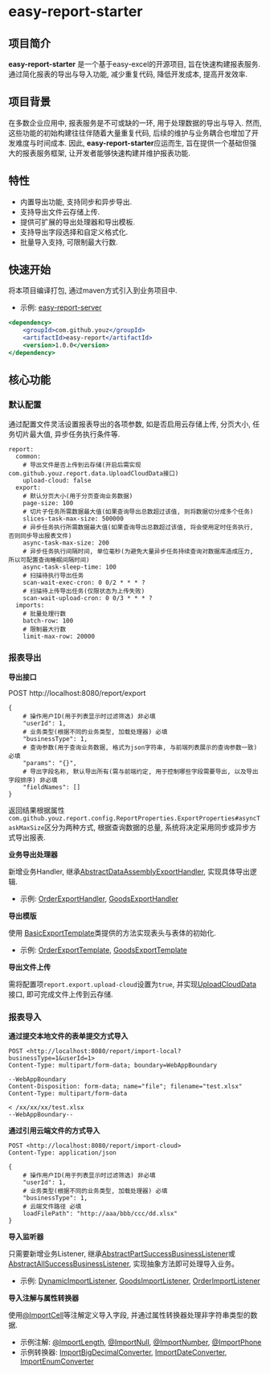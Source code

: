# easy-report-starter

## 项目简介

**easy-report-starter** 是一个基于easy-excel的开源项目, 旨在快速构建报表服务. 通过简化报表的导出与导入功能, 减少重复代码, 降低开发成本, 提高开发效率.

## 项目背景

在多数企业应用中, 报表服务是不可或缺的一环, 用于处理数据的导出与导入. 然而, 这些功能的初始构建往往伴随着大量重复代码, 后续的维护与业务耦合也增加了开发难度与时间成本. 因此, **easy-report-starter**应运而生, 旨在提供一个基础但强大的报表服务框架, 让开发者能够快速构建并维护报表功能.

## 特性

- 内置导出功能, 支持同步和异步导出.
- 支持导出文件云存储上传.
- 提供可扩展的导出处理器和导出模板.
- 支持导出字段选择和自定义格式化.
- 批量导入支持, 可限制最大行数.

## 快速开始

将本项目编译打包, 通过maven方式引入到业务项目中.

- 示例: [easy-report-server](https://github.com/youz88/easy-report-server)

```jsx
<dependency>
    <groupId>com.github.youz</groupId>
    <artifactId>easy-report</artifactId>
    <version>1.0.0</version>
</dependency>
```

## 核心功能

### 默认配置

通过配置文件灵活设置报表导出的各项参数, 如是否启用云存储上传, 分页大小, 任务切片最大值, 异步任务执行条件等.

```docker
report:
  common:
    # 导出文件是否上传到云存储(开启后需实现com.github.youz.report.data.UploadCloudData接口)
    upload-cloud: false
  export:
    # 默认分页大小(用于分页查询业务数据)
    page-size: 100
    # 切片子任务所需数据最大值(如果查询导出总数超过该值, 则将数据切分成多个任务)
    slices-task-max-size: 500000
    # 异步任务执行所需数据最大值(如果查询导出总数超过该值, 将会使用定时任务执行, 否则同步导出报表文件)
    async-task-max-size: 200
    # 异步任务执行间隔时间, 单位毫秒(为避免大量异步任务持续查询对数据库造成压力, 所以可配置查询睡眠间隔时间)
    async-task-sleep-time: 100
    # 扫描待执行导出任务
    scan-wait-exec-cron: 0 0/2 * * * ?
    # 扫描待上传导出任务(仅限状态为上传失败)
    scan-wait-upload-cron: 0 0/3 * * * ?
  imports:
    # 批量处理行数
    batch-row: 100
    # 限制最大行数
    limit-max-row: 20000
```

### 报表导出

**导出接口**

POST http://localhost:8080/report/export

```
{
    # 操作用户ID(用于列表显示时过滤筛选) 非必填
    "userId": 1,
    # 业务类型(根据不同的业务类型, 加载处理器) 必填
    "businessType": 1,
    # 查询参数(用于查询业务数据, 格式为json字符串, 与前端列表展示的查询参数一致) 必填
    "params": "{}",
    # 导出字段名称, 默认导出所有(需与前端约定, 用于控制哪些字段需要导出, 以及导出字段排序) 非必填
    "fieldNames": []
}
```

返回结果根据属性`com.github.youz.report.config.ReportProperties.ExportProperties#asyncTaskMaxSize`区分为两种方式, 根据查询数据的总量, 系统将决定采用同步或异步方式导出报表.

**业务导出处理器**

新增业务Handler, 继承[AbstractDataAssemblyExportHandler](https://github.com/youz88/easy-report/blob/main/src/main/java/com/github/youz/report/export/handler/AbstractDataAssemblyExportHandler.java), 实现具体导出逻辑.

- 示例: [OrderExportHandler](https://github.com/youz88/easy-report-server/blob/main/src/main/java/com/github/youz/server/business/export/order/OrderExportHandler.java), [GoodsExportHandler](https://github.com/youz88/easy-report-server/blob/main/src/main/java/com/github/youz/server/business/export/goods/GoodsExportHandler.java)

**导出模版**

使用 [BasicExportTemplate](https://github.com/youz88/easy-report-starter/blob/main/src/main/java/com/github/youz/report/export/bo/BasicExportTemplate.java)类提供的方法实现表头与表体的初始化.

- 示例: [OrderExportTemplate](https://github.com/youz88/easy-report-server/blob/main/src/main/java/com/github/youz/server/business/export/order/OrderExportTemplate.java), [GoodsExportTemplate](https://github.com/youz88/easy-report-server/blob/main/src/main/java/com/github/youz/server/business/export/goods/GoodsExportTemplate.java)

**导出文件上传**

需将配置项`report.export.upload-cloud`设置为`true`, 并实现[UploadCloudData](https://github.com/youz88/easy-report/blob/main/src/main/java/com/github/youz/report/data/UploadCloudData.java)接口, 即可完成文件上传到云存储.

### 报表导入

**通过提交本地文件的表单提交方式导入**

```
POST <http://localhost:8080/report/import-local?businessType=1&userId=1>
Content-Type: multipart/form-data; boundary=WebAppBoundary

--WebAppBoundary
Content-Disposition: form-data; name="file"; filename="test.xlsx"
Content-Type: multipart/form-data

< /xx/xx/xx/test.xlsx
--WebAppBoundary--
```

**通过引用云端文件的方式导入**

```
POST <http://localhost:8080/report/import-cloud>
Content-Type: application/json

{
    # 操作用户ID(用于列表显示时过滤筛选) 非必填
    "userId": 1,
    # 业务类型(根据不同的业务类型, 加载处理器) 必填
    "businessType": 1,
    # 云端文件路径 必填
    loadFilePath": "http://aaa/bbb/ccc/dd.xlsx"
}
```

**导入监听器**

只需要新增业务Listener, 继承[AbstractPartSuccessBusinessListener](https://github.com/youz88/easy-report/blob/main/src/main/java/com/github/youz/report/imports/listener/AbstractPartSuccessBusinessListener.java)或[AbstractAllSuccessBusinessListener](https://github.com/youz88/easy-report/blob/main/src/main/java/com/github/youz/report/imports/listener/AbstractAllSuccessBusinessListener.java), 实现抽象方法即可处理导入业务。

- 示例: [DynamicImportListener](https://github.com/youz88/easy-report-server/blob/main/src/main/java/com/github/youz/server/business/imports/dynamic/DynamicImportListener.java), [GoodsImportListener](https://github.com/youz88/easy-report-server/blob/main/src/main/java/com/github/youz/server/business/imports/goods/GoodsImportListener.java), [OrderImportListener](https://github.com/youz88/easy-report-server/blob/main/src/main/java/com/github/youz/server/business/imports/order/OrderImportListener.java)

**导入注解与属性转换器**

使用[@ImportCell](https://github.com/youz88/easy-report-starter/blob/main/src/main/java/com/github/youz/report/annotation/ImportCell.java)等注解定义导入字段, 并通过属性转换器处理非字符串类型的数据.

- 示例注解: [@ImportLength](https://github.com/youz88/easy-report/blob/main/src/main/java/com/github/youz/report/annotation/ImportLength.java), [@ImportNull](https://github.com/youz88/easy-report/blob/main/src/main/java/com/github/youz/report/annotation/ImportNull.java), [@ImportNumber](https://github.com/youz88/easy-report/blob/main/src/main/java/com/github/youz/report/annotation/ImportNumber.java), [@ImportPhone](https://github.com/youz88/easy-report/blob/main/src/main/java/com/github/youz/report/annotation/ImportPhone.java)
- 示例转换器: [ImportBigDecimalConverter](https://github.com/youz88/easy-report/blob/main/src/main/java/com/github/youz/report/converter/imports/ImportBigDecimalConverter.java), [ImportDateConverter](https://github.com/youz88/easy-report/blob/main/src/main/java/com/github/youz/report/converter/imports/ImportDateConverter.java), [ImportEnumConverter](https://github.com/youz88/easy-report/blob/main/src/main/java/com/github/youz/report/converter/imports/ImportEnumConverter.java)